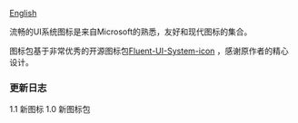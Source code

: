 [English](https://github.com/mozhux/Fluent-UI-System-icon/blob/main/README.md)

流畅的UI系统图标是来自Microsoft的熟悉，友好和现代图标的集合。

图标包基于非常优秀的开源图标包[Fluent-UI-System-icon](https://github.com/microsoft/fluentui-system-icons) ，感谢原作者的精心设计。

### 更新日志
1.1 新图标
1.0 新图标包